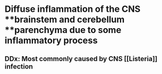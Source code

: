 # Diffuse inflammation of the CNS **brainstem and cerebellum **parenchyma due to some inflammatory process
## DDx: Most commonly caused by CNS [[Listeria]] infection 
